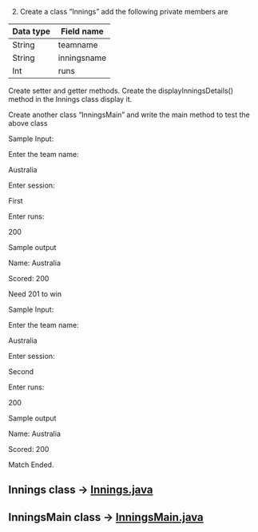 2. Create a class “Innings” add the following private members are

| Data type  | Field name  |
|------------|-------------|
| String     | teamname    |
| String     | inningsname |
| Int        | runs        |


Create setter and getter methods. Create the displayInningsDetails() method in the Innings class display it.

Create another class “InningsMain” and write the main method to test the above class

Sample Input:

Enter the team name:

Australia

Enter session:

First

Enter runs:

200

Sample output

Name: Australia

Scored: 200

Need 201 to win

Sample Input:

Enter the team name:

Australia

Enter session:

Second

Enter runs:

200

Sample output

Name: Australia

Scored: 200

Match Ended.
## Innings class -> [Innings.java](Innings.java)
## InningsMain class -> [InningsMain.java](InningsMain)
